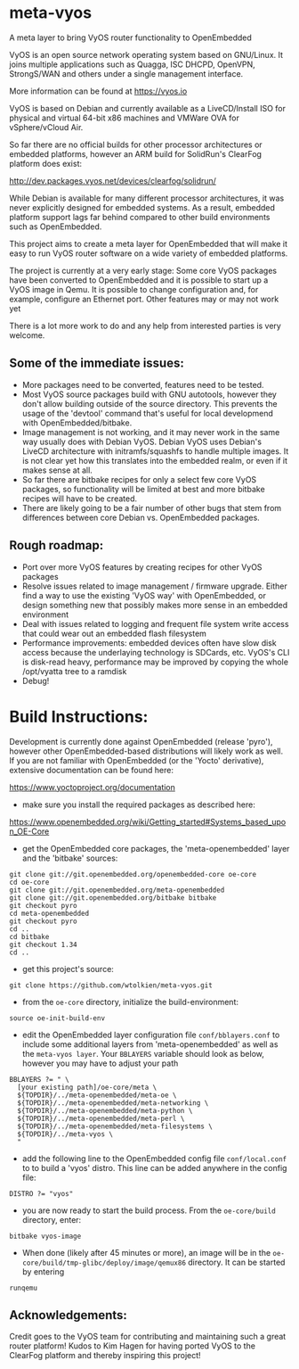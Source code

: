 # meta-vyos
A meta layer to bring VyOS router functionality to OpenEmbedded

VyOS is an open source network operating system based on GNU/Linux. It joins
multiple applications such as Quagga, ISC DHCPD, OpenVPN, StrongS/WAN and
others under a single management interface.

More information can be found at https://vyos.io

VyOS is based on Debian and currently available as a LiveCD/Install ISO for
physical and virtual 64-bit x86 machines and VMWare OVA for vSphere/vCloud Air.

So far there are no official builds for other processor architectures or embedded
platforms, however an ARM build for SolidRun's ClearFog platform does exist:

http://dev.packages.vyos.net/devices/clearfog/solidrun/

While Debian is available for many different processor architectures, it was never
explicitly designed for embedded systems. As a result, embedded platform support
lags far behind compared to other build environments such as OpenEmbedded.

This project aims to create a meta layer for OpenEmbedded that will make it
easy to run VyOS router software on a wide variety of embedded platforms.

The project is currently at a very early stage: Some core VyOS packages have been
converted to OpenEmbedded and it is possible to start up a VyOS image in Qemu. It
is possible to change configuration and, for example, configure an Ethernet port. 
Other features may or may not work yet

There is a lot more work to do and any help from interested parties is very welcome.

## Some of the immediate issues:

- More packages need to be converted, features need to be tested.
- Most VyOS source packages build with GNU autotools, however they don't allow 
  building outside of the source directory. This prevents the usage of the 
  'devtool' command that's useful for local developmend with OpenEmbedded/bitbake.
- Image management is not working, and it may never work in the same way usually
  does with Debian VyOS. Debian VyOS uses Debian's LiveCD architecture with
  initramfs/squashfs to handle multiple images. It is not clear yet how this
  translates into the embedded realm, or even if it makes sense at all.
- So far there are bitbake recipes for only a select few core VyOS packages,
  so functionality will be limited at best and more bitbake recipes will have to
  be created.
- There are likely going to be a fair number of other bugs that stem from
  differences between core Debian vs. OpenEmbedded packages.


## Rough roadmap:

- Port over more VyOS features by creating recipes for other VyOS packages
- Resolve issues related to image management / firmware upgrade. Either find a
  way to use the existing 'VyOS way' with OpenEmbedded, or design something new
  that possibly makes more sense in an embedded environment
- Deal with issues related to logging and frequent file system write access that
  could wear out an embedded flash filesystem
- Performance improvements: embedded devices often have slow disk access because 
  the underlaying technology is SDCards, etc. VyOS's CLI is disk-read heavy, 
  performance may be improved by copying the whole /opt/vyatta tree to a ramdisk
- Debug!


# Build Instructions:

Development is currently done against OpenEmbedded (release 'pyro'), however other
OpenEmbedded-based distributions will likely work as well. If you are not familiar
with OpenEmbedded (or the 'Yocto' derivative), extensive documentation can be found 
here:

https://www.yoctoproject.org/documentation

* make sure you install the required packages as described here:

https://www.openembedded.org/wiki/Getting_started#Systems_based_upon_OE-Core

* get the OpenEmbedded core packages, the 'meta-openembedded' layer and the 'bitbake'
sources:
```
git clone git://git.openembedded.org/openembedded-core oe-core
cd oe-core
git clone git://git.openembedded.org/meta-openembedded
git clone git://git.openembedded.org/bitbake bitbake
git checkout pyro
cd meta-openembedded
git checkout pyro
cd ..
cd bitbake
git checkout 1.34
cd ..
````
* get this project's source:
```
git clone https://github.com/wtolkien/meta-vyos.git
```
* from the ```oe-core``` directory, initialize the build-environment:
```
source oe-init-build-env
```
* edit the OpenEmbedded layer configuration file ```conf/bblayers.conf``` to include
  some additional layers from 'meta-openembedded' as well as the `meta-vyos layer`.
  Your ```BBLAYERS``` variable should look as below, however you may have to adjust 
  your path
```
BBLAYERS ?= " \
  [your existing path]/oe-core/meta \
  ${TOPDIR}/../meta-openembedded/meta-oe \
  ${TOPDIR}/../meta-openembedded/meta-networking \
  ${TOPDIR}/../meta-openembedded/meta-python \
  ${TOPDIR}/../meta-openembedded/meta-perl \
  ${TOPDIR}/../meta-openembedded/meta-filesystems \
  ${TOPDIR}/../meta-vyos \
  "
```
* add the following line to the OpenEmbedded config file ```conf/local.conf``` to 
  to build a 'vyos' distro. This line can be added anywhere in the config file:
```
DISTRO ?= "vyos"
```
* you are now ready to start the build process. From the ```oe-core/build``` directory,
  enter:
```
bitbake vyos-image
```
* When done (likely after 45 minutes or more), an image will be in the
  ```oe-core/build/tmp-glibc/deploy/image/qemux86``` directory. It can be started by entering
```
runqemu
```

## Acknowledgements:

Credit goes to the VyOS team for contributing and maintaining such a great router platform! Kudos 
to Kim Hagen for having ported VyOS to the ClearFog platform and thereby inspiring this project!
